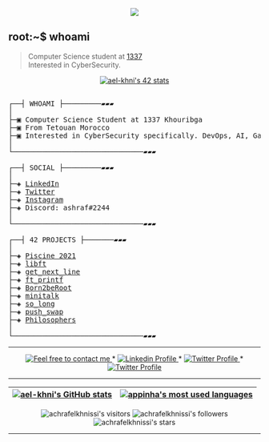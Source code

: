 </p>
<p align="center">  
<img src ="https://cdn.dribbble.com/users/2495095/screenshots/6022014/media/bde6ebc855e312547d5f791f427de779.gif">
</p>

## root:~$ whoami
>  Computer Science student at [1337](1337.ma) \
>  Interested in CyberSecurity.


<p align="center">
<a href="https://github.com/oakoudad/badge42"><img src="https://badge.mediaplus.ma/starryblue/ael-khni" alt="ael-khni's 42 stats" /></a>
</p>



<pre>

┌──┤ WHOAMI ├─────────▰▰▰
│
├─▣ Computer Science Student at 1337 Khouribga
├─▣ From Tetouan Morocco
├─▣ Interested in CyberSecurity specifically. DevOps, AI, GameDev generally.
│
└───────────────────────────────▰▰▰

┌──┤ SOCIAL ├─────────▰▰▰
│
├─◈ <a href="https://www.linkedin.com/in/achraf-elkhnissi">LinkedIn</a>
├─◈ <a href="https://twitter.com/su_privada">Twitter</a>
├─◈ <a href="https://www.instagram.com/su_privada">Instagram</a>
├─◈ Discord: ashraf#2244
│
└───────────────────────────────▰▰▰

┌──┤ 42 PROJECTS ├───────▰▰▰
│
├─◈ <a href="https://github.com/achrafelkhnissi/1337/tree/master/Piscine-2021">Piscine 2021</a>
├─◈ <a href="https://github.com/achrafelkhnissi/1337/tree/master/42curses/libft">libft</a>
├─◈ <a href="https://github.com/achrafelkhnissi/1337/tree/master/42curses/get_next_line">get_next_line</a>
├─◈ <a href="https://github.com/achrafelkhnissi/1337/tree/master/42curses/ft_printf">ft_printf</a>
├─◈ <a href="https://github.com/achrafelkhnissi/1337/tree/master/42curses/Born2beRoot">Born2beRoot</a>
├─◈ <a href="https://github.com/achrafelkhnissi/1337/tree/master/42curses/minitalk">minitalk</a>
├─◈ <a href="https://github.com/achrafelkhnissi/1337/tree/master/42curses/so_long">so_long</a>
├─◈ <a href="https://github.com/achrafelkhnissi/1337/tree/master/42curses/push_swap">push_swap</a>
├─◈ <a href="https://github.com/achrafelkhnissi/1337/tree/master/42curses/Philosophers">Philosophers</a>
│
└───────────────────────────────▰▰▰
</pre>

--------------

<p align="center">
	<a href="mailto:achraf.elkhnissi@icloud.com">
		<img alt="Feel free to contact me" src="https://img.shields.io/badge/-Ask_me_anything-blue?style=flat&logo=Gmail&logoColor=white&link=mailto:achraf.elkhnissi@gmail.com" />
	</a>
	<span> * </span>
	<a href="https://www.linkedin.com/in/achrafelkhnissi/">
		<img alt="Linkedin Profile" src="https://img.shields.io/badge/-Linkedin_Profile-0072b1?style=flat&logo=Linkedin&logoColor=white&link=https://www.linkedin.com/in/achrafelkhnissi/" />
	</a>
	<span> * </span>
	<a href="https://twitter.com/su_privada">
		<img alt="Twitter Profile" src="https://badgen.net/badge/icon/twitter?icon=twitter&label" />
	</a>
		<span> * </span>
	<a href="https://https://discord.com/users/ael-khni#2244">
		<img alt="Twitter Profile" src="https://badgen.net/badge/icon/discord?icon=discord&label" />
	</a>
</p>

---------------
| [![ael-khni's GitHub stats](https://github-readme-stats.vercel.app/api?username=achrafelkhnissi&count_private=true&show_icons=true&hide=issues&hide_border=true&theme=jolly)](https://github.com/achrafelkhnissi?tab=repositories) | [![appinha's most used languages](https://github-readme-stats.vercel.app/api/top-langs/?username=appinha&layout=compact&hide_border=true&theme=jolly)](https://github.com/achrafelkhnissi?tab=repositories) |
|:-:|:-:|

<p align="center">
	<img alt="achrafelkhnissi's visitors" src="https://komarev.com/ghpvc/?username=achrafelkhnissi&color=8c36db&style=flat&label=visitors" />
	<img alt="achrafelkhnissi's followers" src="https://img.shields.io/github/followers/achrafelkhnissi?color=blueviolet" />
	<img alt="achrafelkhnissi's stars" src="https://img.shields.io/github/stars/achrafelkhnissi?color=blueviolet" />
</p>

---------------
